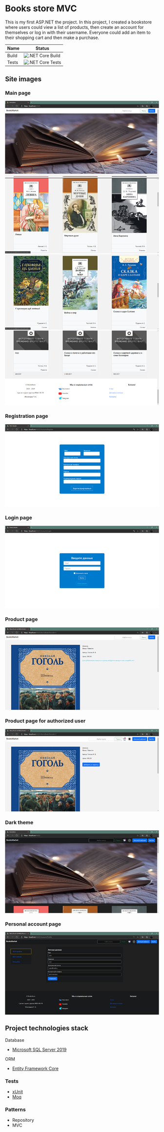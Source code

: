 # Books store MVC
This is my first ASP.NET the project.
In this project, I created a bookstore where users could view a list of products,
then create an account for themselves or log in with their username.
Everyone could add an item to their shopping cart and then make a purchase.


| Name   | Status |
| ------ | ------ |
| Build  | ![.NET Core Build](https://github.com/Inozpavel/BooksStore/workflows/.NET%20Core%20Build/badge.svg) |
| Tests  | ![.NET Core Tests](https://github.com/Inozpavel/BooksStore/workflows/.NET%20Core%20Tests/badge.svg) |

## Site images
### Main page
![img.png](Docs/Images/img.png)
![img_1.png](Docs/Images/img_1.png)
![img_2.png](Docs/Images/img_2.png)
![img_3.png](Docs/Images/img_3.png)
### Registration page
![img_4.png](Docs/Images/img_4.png)
### Login page
![img_5.png](Docs/Images/img_5.png)
### Product page
![img_6.png](Docs/Images/img_6.png)
### Product page for authorized user
![img_7.png](Docs/Images/img_7.png)
### Dark theme
![img_8.png](Docs/Images/img_8.png)
### Personal account page
![img_9.png](Docs/Images/img_9.png)
## Project technologies stack

Database

- [Microsoft SQL Server 2019](https://www.microsoft.com/ru-ru/sql-server/sql-server-2019)

ORM

- [Entity Framework Core](https://www.nuget.org/packages?q=postgre)

### Tests
- [xUnit](https://github.com/xunit/xunit)
- [Moq](https://github.com/moq/moq4)

### Patterns
- Repository
- MVC